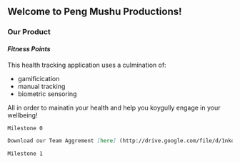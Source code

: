 ## Welcome to Peng Mushu Productions!



### Our Product 
#### *Fitness Points*
This health tracking application uses a culmination of:
- gamificication
- manual tracking
- biometric sensoring

All in order to mainatin your health and help you koygully engage in your wellbeing!


```markdown
Milestone 0

Download our Team Aggrement [here] (http://drive.google.com/file/d/1nko715Uob7-XzCvR66tYGkR9t6KuA3ZM/view?usp=sharing) .
```

```markdown
Milestone 1

```
